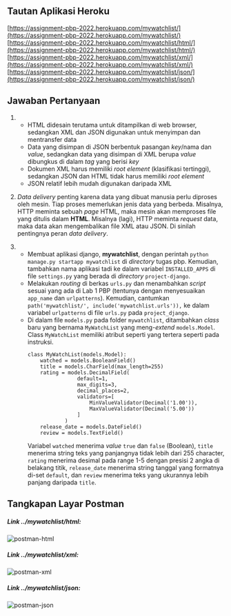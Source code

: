 ## Tautan Aplikasi Heroku
[https://assignment-pbp-2022.herokuapp.com/mywatchlist/](https://assignment-pbp-2022.herokuapp.com/mywatchlist/)<br>
[https://assignment-pbp-2022.herokuapp.com/mywatchlist/html/](https://assignment-pbp-2022.herokuapp.com/mywatchlist/html/)<br>
[https://assignment-pbp-2022.herokuapp.com/mywatchlist/xml/](https://assignment-pbp-2022.herokuapp.com/mywatchlist/xml/)<br>
[https://assignment-pbp-2022.herokuapp.com/mywatchlist/json/](https://assignment-pbp-2022.herokuapp.com/mywatchlist/json/)

## Jawaban Pertanyaan
1. - HTML didesain terutama untuk ditampilkan di web browser, sedangkan XML dan JSON digunakan untuk menyimpan dan mentransfer data
   - Data yang disimpan di JSON berbentuk pasangan *key*/nama dan *value*, sedangkan data yang disimpan di XML berupa *value* dibungkus di dalam *tag* yang berisi *key*
   - Dokumen XML harus memiliki *root element* (klasifikasi tertinggi), sedangkan JSON dan HTML tidak harus memiliki *root element*
   - JSON relatif lebih mudah digunakan daripada XML

2. *Data delivery* penting karena data yang dibuat manusia perlu diproses oleh mesin. Tiap proses memerlukan jenis data yang berbeda.
   Misalnya, HTTP meminta sebuah *page* HTML, maka mesin akan memproses file yang ditulis dalam **HTML**. Misalnya (lagi), HTTP meminta *request* data,
   maka data akan mengembalikan file XML atau JSON. Di sinilah pentingnya peran *data delivery*.
   

3. - Membuat aplikasi django, **mywatchlist**, dengan perintah `python manage.py startapp mywatchlist` di *directory* tugas pbp. 
     Kemudian, tambahkan nama aplikasi tadi ke dalam variabel `INSTALLED_APPS` di file `settings.py` yang berada di *directory* `project-django`.
   - Melakukan *routing* di berkas `urls.py` dan menambahkan *script* sesuai yang ada di Lab 1 PBP (tentunya dengan menyesuaikan `app_name` dan `urlpatterns`).
     Kemudian, cantumkan `path('mywatchlist/', include('mywatchlist.urls')),` ke dalam variabel `urlpatterns` di file `urls.py` pada `project_django`.
   - Di dalam file `models.py` pada folder `mywatchlist`, ditambahkan *class* baru yang bernama `MyWatchList` yang meng-*extend* `models.Model`.
     Class `MyWatchList` memiliki atribut seperti yang tertera seperti pada instruksi.
     ```
     class MyWatchList(models.Model):
         watched = models.BooleanField()
         title = models.CharField(max_length=255)
         rating = models.DecimalField( 
                     default=1,
                     max_digits=3,
                     decimal_places=2,
                     validators=[
                         MinValueValidator(Decimal('1.00')),
                         MaxValueValidator(Decimal('5.00'))
                     ]              
                 )
         release_date = models.DateField()
         review = models.TextField()
     ```
     Variabel `watched` menerima *value* `true` dan `false` (Boolean), `title` menerima string teks yang panjangnya tidak lebih dari 255 character,
     `rating` menerima desimal pada range 1-5 dengan presisi 2 angka di belakang titik, `release_date` menerima string tanggal yang formatnya di-set `default`,
     dan `review` menerima teks yang ukurannya lebih panjang daripada `title`.

## Tangkapan Layar Postman
##### Link ../mywatchlist/html:
![postman-html](https://user-images.githubusercontent.com/89509266/191427802-b469f175-836d-4254-a583-3b00e1362584.jpg)<br>

##### Link ../mywatchlist/xml:
![postman-xml](https://user-images.githubusercontent.com/89509266/191428141-17aae277-dd33-48d9-a0d1-6e0cf7cf4d79.jpg)<br>

##### Link ../mywatchlist/json:
![postman-json](https://user-images.githubusercontent.com/89509266/191428219-c7e59a0f-a56f-4450-8b80-f16290cb0eed.jpg)<br>